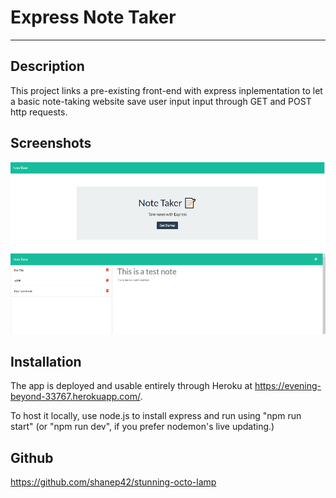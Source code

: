 # Express Note Taker
---


## Description

This project links a pre-existing front-end with express inplementation to let a basic note-taking website save user input input through GET and POST http requests.

## Screenshots

![screenshot](./public/assets/images/screenshot1.png)
![screenshot](./public/assets/images/screenshot2.png)

## Installation

The app is deployed and usable entirely through Heroku at https://evening-beyond-33767.herokuapp.com/.

To host it locally, use node.js to install express and run using "npm run start" (or "npm run dev", if you prefer nodemon's live updating.)

## Github

https://github.com/shanep42/stunning-octo-lamp